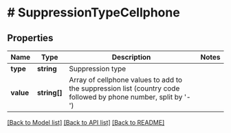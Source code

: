 # # SuppressionTypeCellphone

## Properties

Name | Type | Description | Notes
------------ | ------------- | ------------- | -------------
**type** | **string** | Suppression type |
**value** | **string[]** | Array of cellphone values to add to the suppression list (country code followed by phone number, split by &#39;-&#39;) |

[[Back to Model list]](../../README.md#models) [[Back to API list]](../../README.md#endpoints) [[Back to README]](../../README.md)
